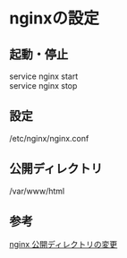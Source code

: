 # nginxの設定  

## 起動・停止
service nginx start  
service nginx stop  

## 設定
/etc/nginx/nginx.conf  

## 公開ディレクトリ
/var/www/html  

## 参考
[nginx 公開ディレクトリの変更](https://qiita.com/ShinyaOkazawa/items/789db336f27f0d080152)  
